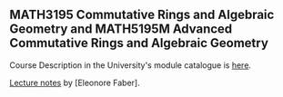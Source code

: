## MATH3195 Commutative Rings and Algebraic Geometry and MATH5195M Advanced Commutative Rings and Algebraic Geometry

Course Description in the University's module catalogue is [here](https://webprod3.leeds.ac.uk/catalogue/dynmodules.asp?Y=202324&m=MATH-3195).

[Lecture notes](Documents/notes-CAAG-3195-5195-jan23.pdf) by [Eleonore Faber].
